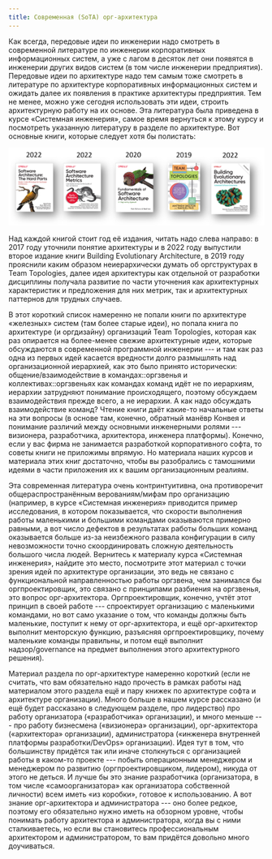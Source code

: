 ```yaml
---
title: Современная (SoTA) орг-архитектура
---
```


Как всегда, передовые идеи по инженерии надо смотреть в современной
литературе по инженерии корпоративных информационных систем, а уже с
лагом в десяток лет они появятся в инженерии других видов систем (в том
числе инженерии предприятия). Передовые идеи по архитектуре надо тем
самым тоже смотреть в литературе по архитектуре корпоративных
информационных систем и ожидать далее их появления в практике
архитектуры предприятия. Тем не менее, можно уже сегодня использовать
эти идеи, строить архитектурную работу на их основе. Эта литература была
приведена в курсе «Системная инженерия», самое время вернуться к этому
курсу и посмотреть указанную литературу в разделе по архитектуре. Вот
основные книги, которые следует хотя бы полистать:


![](03-contemporary-sota-org-architecture-80.png)


Над каждой книгой стоит год её издания, читать надо слева направо: в
2017 году уточнили понятие архитектуры и в 2022 году выпустили второе
издание книги Building Evolutionary Architecture, в 2019 году прояснили
каким образом неиерархически думать об оргструктурах в Team Topologies,
далее идея архитектуры как отдельной от разработки дисциплины получала
развитие по части уточнения как архитектурных характеристик и
предложения для них метрик, так и архитектурных паттернов для трудных
случаев.

В этот короткий список намеренно не попали книги по архитектуре
«железных» систем (там более старые идеи), но попала книга по
архитектуре (и оргдизайну) организаций Team Topologies, которая как раз
опирается на более-менее свежие архитектурные идеи, которые обсуждаются
в современной программной инженерии --- и там как раз одна из первых
идей касается вредности долго размышлять над организационной иерархией,
как это было принято исторически: общение/взаимодействие в
командах::оргзвенья и коллективах::оргзвеньях как командах команд идёт
не по иерархиям, иерархии затрудняют понимание происходящего, поэтому
обсуждаем взаимодействия прежде всего, а не иерархии. А как надо
обсуждать взаимодействие команд? Чтение книги даёт какие-то начальные
ответы на эти вопросы (в основе там, конечно, обратный манёвр Конвея и
понимание различий между основными инженерными ролями --- визионера,
разработчика, архитектора, инженера платформы). Конечно, если у вас
фирма не занимается разработкой корпоративного софта, то советы книги не
приложимы впрямую. Но материала наших курсов и материала этих книг
достаточно, чтобы вы разобрались с тамошними идеями в части приложения
их к вашим организационным реалиям.

Эта современная литература очень контринтуитивна, она противоречит
общераспространённым верованиям/мифам про организацию (например, в курсе
«Системная инженерия» приводится пример исследования, в котором
показывается, что скорости выполнения работы маленькими и большими
командами оказываются примерно равными, а вот число дефектов в
результатах работы больших команд оказывается больше из-за неизбежного
развала конфигурации в силу невозможности точно скоординировать сложную
деятельность большого числа людей. Вернитесь к материалу курса
«Системная инженерия», найдите это место, посмотрите этот материал с
точки зрения идей по архитектуре организации, это ведь не связано с
функциональной направленностью работы оргзвена, чем занимался бы
оргпроектировщик, это связано с принципами разбиения на оргзвенья, это
вопрос орг-архитектора. Оргпроектировщик, конечно, учтёт этот принцип в
своей работе --- спроектирует организацию с маленькими командами, но вот
само указание о том, что команды должны быть маленькие, поступит к нему
от орг-архитектора, и ещё орг-архитектор выполнит менторскую функцию,
разъясняя оргпроектировщику, почему маленькие команды правильны, и потом
ещё выполнит надзор/governance на предмет выполнения этого
архитектурного решения).

Материал раздела по орг-архитектуре намеренно короткий (если не считать,
что вам обязательно надо прочесть в рамках работы над материалом этого
раздела ещё и пару книжек по архитектуре софта и архитектуре
организации). Много больше в нашем курсе рассказано (и ещё будет
рассказано в следующем разделе, про лидерство) про работу организатора
(«разработчика» организации), и много меньше --- про работу бизнесмена
(«визионера» организации), орг-архитектора («архитектора» организации),
администратора («инженера внутренней платформы разработки/DevOps»
организации). Идея тут в том, что большинству придётся так или иначе
столкнуться с организацией работы в каком-то проекте --- побыть
операционным менеджером и менеджером по развитию (оргпроектировщиком,
лидером), никуда от этого не деться. И лучше бы это знание разработчика
(организатора, в том числе «самоорганизатора» как организатора
собственной личности) всем иметь «из коробки», готовое к использованию.
А вот знание орг-архитектора и администратора --- оно более редкое,
поэтому его обязательно нужно иметь на обзорном уровне, чтобы понимать
работу архитектора и администратора, когда вы с ними сталкиваетесь, но
если вы становитесь профессиональным архитектором и администратором, то
вам придётся довольно много доучиваться.
